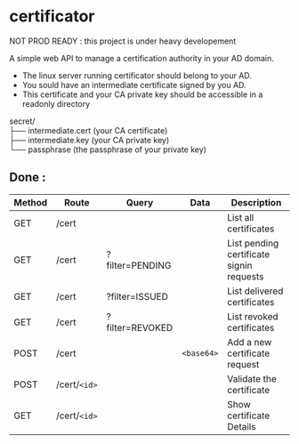 # certificator

NOT PROD READY : this project is under heavy developement

A simple web API to manage a certification authority in your AD domain.

- The linux server running certificator should belong to your AD.
- You sould have an intermediate certificate signed by you AD.
- This certificate and your CA private key should be accessible in a readonly directory

secret/\
├── intermediate.cert (your CA certificate)\
├── intermediate.key (your CA private key)\
└── passphrase (the passphrase of your private key)

## Done :

| Method | Route        | Query           | Data       | Description                              |
| ------ | ------------ | --------------- | ---------- | ---------------------------------------- |
| GET    | /cert        |                 |            | List all certificates                    |
| GET    | /cert        | ?filter=PENDING |            | List pending certificate signin requests |
| GET    | /cert        | ?filter=ISSUED  |            | List delivered certificates              |
| GET    | /cert        | ?filter=REVOKED |            | List revoked certificates                |
| POST   | /cert        |                 | `<base64>` | Add a new certificate request            |
| POST   | /cert/`<id>` |                 |            | Validate the certificate                 |
| GET    | /cert/`<id>` |                 |            | Show certificate Details                 |

